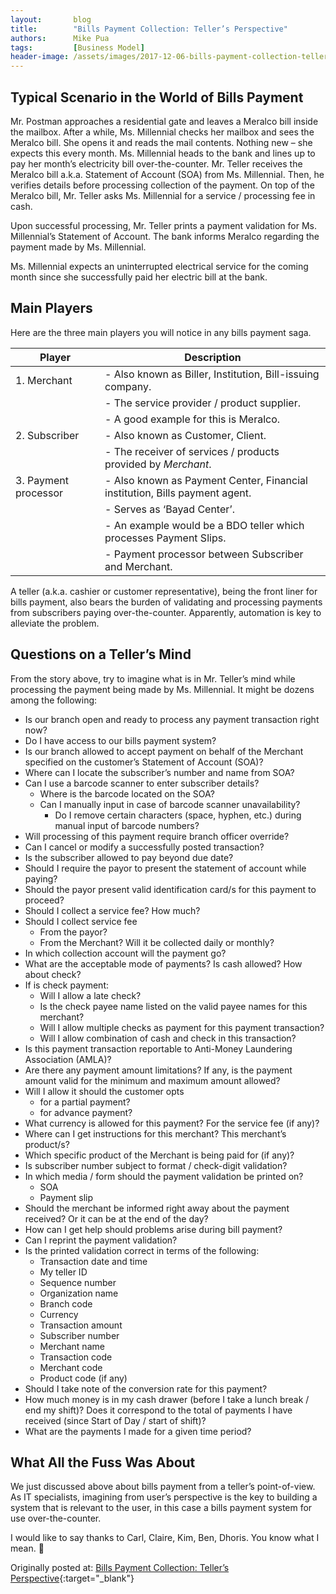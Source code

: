 ```yaml
---
layout:       blog
title:        "Bills Payment Collection: Teller’s Perspective"
authors:      Mike Pua
tags:         [Business Model]
header-image: /assets/images/2017-12-06-bills-payment-collection-tellers-perspective/BillsPaymentCollectionTellersPerspective-banner.png
---
```

## Typical Scenario in the World of Bills Payment

Mr. Postman approaches a residential gate and leaves a Meralco bill inside the mailbox. After a while, Ms. Millennial checks her mailbox and sees the Meralco bill. She opens it and reads the mail contents. Nothing new – she expects this every month. Ms. Millennial heads to the bank and lines up to pay her month’s electricity bill over-the-counter. Mr. Teller receives the Meralco bill a.k.a. Statement of Account (SOA) from Ms. Millennial. Then, he verifies details before processing collection of the payment. On top of the Meralco bill, Mr. Teller asks Ms. Millennial for a service / processing fee in cash.

Upon successful processing, Mr. Teller prints a payment validation for Ms. Millennial’s Statement of Account. The bank informs Meralco regarding the payment made by Ms. Millennial.

Ms. Millennial expects an uninterrupted electrical service for the coming month since she successfully paid her electric bill at the bank.

## Main Players
Here are the three main players you will notice in any bills payment saga.

|  Player                |  Description  |
|------------------------|--------------------------------|
| 1. Merchant            | - Also known as Biller, Institution, Bill-issuing company.|
|                        | - The service provider / product supplier.|
|                        | - A good example for this is Meralco.   |
| 2. Subscriber          | - Also known as Customer, Client.
|                        | - The receiver of services / products provided by *Merchant*.  |
| 3. Payment processor   | - Also known as Payment Center, Financial institution, Bills payment agent.|
|                        | - Serves as ‘Bayad Center’.|
|                        | - An example would be a BDO teller which processes Payment Slips.|
|                        | - Payment processor between Subscriber and Merchant.  |

A teller (a.k.a. cashier or customer representative), being the front liner for bills payment, also bears the burden of validating and processing payments from subscribers paying over-the-counter. Apparently, automation is key to alleviate the problem.

## Questions on a Teller’s Mind

From the story above, try to imagine what is in Mr. Teller’s mind while processing the payment being made by Ms. Millennial. It might be dozens among the following:

- Is our branch open and ready to process any payment transaction right now?
- Do I have access to our bills payment system?
- Is our branch allowed to accept payment on behalf of the Merchant specified on the customer’s Statement of Account (SOA)?
- Where can I locate the subscriber’s number and name from SOA?
- Can I use a barcode scanner to enter subscriber details?
    - Where is the barcode located on the SOA?
    - Can I manually input in case of barcode scanner unavailability?
        - Do I remove certain characters (space, hyphen, etc.) during manual input of barcode numbers?
- Will processing of this payment require branch officer override?
- Can I cancel or modify a successfully posted transaction?
- Is the subscriber allowed to pay beyond due date?
- Should I require the payor to present the statement of account while paying?
- Should the payor present valid identification card/s for this payment to proceed?
- Should I collect a service fee? How much?
- Should I collect service fee
    - From the payor?
    - From the Merchant? Will it be collected daily or monthly?
- In which collection account will the payment go?
- What are the acceptable mode of payments? Is cash allowed? How about check?
- If is check payment:
    - Will I allow a late check?
    - Is the check payee name listed on the valid payee names for this merchant?
    - Will I allow multiple checks as payment for this payment transaction?
    - Will I allow combination of cash and check in this transaction?
- Is this payment transaction reportable to Anti-Money Laundering Association (AMLA)?
- Are there any payment amount limitations? If any, is the payment amount valid for the minimum and maximum amount allowed?
- Will I allow it should the customer opts
    - for a partial payment?
    - for advance payment?
- What currency is allowed for this payment? For the service fee (if any)?
- Where can I get instructions for this merchant? This merchant’s product/s?
- Which specific product of the Merchant is being paid for (if any)?
- Is subscriber number subject to format / check-digit validation?
- In which media / form should the payment validation be printed on?
    - SOA
    - Payment slip
- Should the merchant be informed right away about the payment received? Or it can be at the end of the day?
- How can I get help should problems arise during bill payment?
- Can I reprint the payment validation?
- Is the printed validation correct in terms of the following:
    - Transaction date and time
    - My teller ID
    - Sequence number
    - Organization name
    - Branch code
    - Currency
    - Transaction amount
    - Subscriber number
    - Merchant name
    - Transaction code
    - Merchant code
    - Product code (if any)
- Should I take note of the conversion rate for this payment?
- How much money is in my cash drawer (before I take a lunch break / end my shift)? Does it correspond to the total of payments I have received (since Start of Day / start of shift)?
- What are the payments I made for a given time period?

## What All the Fuss Was About

We just discussed above about bills payment from a teller’s point-of-view. As IT specialists, imagining from user’s perspective is the key to building a system that is relevant to the user, in this case a bills payment system for use over-the-counter.

I would like to say thanks to Carl, Claire, Kim, Ben, Dhoris. You know what I mean. 🙂

Originally posted at: [Bills Payment Collection: Teller’s Perspective](http://mikedevnotes.blogspot.com/2017/10/bills-payment-collection-tellers.html){:target="_blank"}



